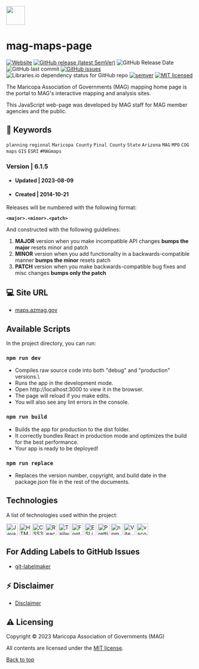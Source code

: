 <img src="https://geo.azmag.gov/maps/images/mag-logos/MAG-logo-color-horizontal.png" height="50">

# mag-maps-page

[![Website](https://img.shields.io/website-up-down-green-red/http/shields.io.svg?label=website)](http://maps.azmag.gov/)
[![GitHub release (latest SemVer)](https://img.shields.io/github/v/release/AZMAG/mag-maps-page?&logo=github&style=flat-square)](https://github.com/AZMAG/mag-maps-page/releases)
![GitHub Release Date](https://img.shields.io/github/release-date/AZMAG/mag-maps-page?&logo=github&style=flat-square)
![GitHub last commit](https://img.shields.io/github/last-commit/AZMAG/mag-maps-page?&logo=github&style=flat-square)
[![GitHub issues](https://img.shields.io/github/issues/AZMAG/mag-maps-page?&logo=github&style=flat-square)](https://github.com/AZMAG/mag-maps-page/issues)
![Libraries.io dependency status for GitHub repo](https://img.shields.io/librariesio/github/AZMAG/mag-maps-page?style=flat-square)
[![semver](https://img.shields.io/badge/semver-2.0.0-blue?style=flat-square)](https://semver.org/)
[![MIT licensed](https://img.shields.io/badge/license-MIT-blue.svg)](https://opensource.org/licenses/MIT)

The Maricopa Association of Governments (MAG) mapping home page is the portal to MAG's interactive mapping and analysis sites.

This JavaScript web-page was developed by MAG staff for MAG member agencies and the public.

## :key: Keywords

`planning` `regional` `Maricopa County` `Pinal County` `State` `Arizona` `MAG` `MPO` `COG` `maps` `GIS` `ESRI` `#MAGmaps`

### Version | 6.1.5

- #### Updated | 2023-08-09
- #### Created | 2014-10-21

Releases will be numbered with the following format:

**`<major>.<minor>.<patch>`**

And constructed with the following guidelines:

1. **MAJOR** version when you make incompatible API changes **bumps the major** resets minor and patch
2. **MINOR** version when you add functionality in a backwards-compatible manner **bumps the minor** resets patch
3. **PATCH** version when you make backwards-compatible bug fixes and misc changes **bumps only the patch**

## :computer: Site URL

- [maps.azmag.gov](https://maps.azmag.gov/)

## Available Scripts

In the project directory, you can run:

### `npm run dev`

- Compiles raw source code into both "debug" and "production" versions.\
- Runs the app in the development mode.
- Open http://localhost:3000 to view it in the browser.
- The page will reload if you make edits.
- You will also see any lint errors in the console.

### `npm run build`

- Builds the app for production to the dist folder.
- It correctly bundles React in production mode and optimizes the build for the best performance.
- Your app is ready to be deployed!

### `npm run replace`

- Replaces the version number, copyright, and build date in the package.json file in the rest of the documents.

## Technologies

A list of technologies used within the project:

<a href="https://developer.mozilla.org/en-US/docs/Web/JavaScript" title="JavaScript"><img src="https://github.com/get-icon/geticon/raw/master/icons/javascript.svg" alt="JavaScript" width="31px" height="31px"></a>
<a href="https://www.w3.org/TR/html5/" title="HTML5"><img src="https://github.com/get-icon/geticon/raw/master/icons/html-5.svg" alt="HTML5" width="31px" height="31px"></a>
<a href="https://www.w3.org/TR/CSS/" title="CSS3"><img src="https://github.com/get-icon/geticon/raw/master/icons/css-3.svg" alt="CSS3" width="31px" height="31px"></a>
<a href="https://reactjs.org/" title="React"><img src="https://github.com/get-icon/geticon/raw/master/icons/react.svg" alt="React" width="31px" height="31px"></a>
<a href="https://tailwindcss.com/" title="Tailwind CSS"><img src="https://github.com/get-icon/geticon/raw/master/icons/tailwindcss-icon.svg" alt="Tailwind CSS" width="31px" height="31px"></a>
<a href="https://fontawesome.com/" title="Font-Awesome"><img src="https://github.com/get-icon/geticon/raw/master/icons/font-awesome.svg" alt="Font-Awesome" width="31px" height="31px"></a>
<a href="https://eslint.org/" title="ESLint"><img src="https://github.com/get-icon/geticon/raw/master/icons/eslint.svg" alt="ESLint" width="31px" height="31px"></a>
<a href="https://prettier.io/" title="Prettier"><img src="https://github.com/get-icon/geticon/raw/master/icons/prettier.svg" alt="Prettier" width="31px" height="31px"></a>
<a href="https://www.npmjs.com/" title="npm"><img src="https://github.com/get-icon/geticon/raw/master/icons/npm.svg" alt="npm" width="31px" height="31px"></a>
<a href="https://vitejs.dev/" title="Vite"><img src="https://github.com/get-icon/geticon/raw/master/icons/vite.svg" alt="Vite" width="31px" height="31px"></a>
<a href="https://code.visualstudio.com/" title="vscode"><img src="https://github.com/get-icon/geticon/raw/master/icons/visual-studio-code.svg" alt="vscode" width="31px" height="31px"></a>

## For Adding Labels to GitHub Issues

- [git-labelmaker](https://github.com/himynameisdave/git-labelmaker?utm_source=hashnode.com)

## :zap: Disclaimer

- [Disclaimer](LEGAL_DISCLAIMER)

## :warning: Licensing

Copyright &copy; 2023 Maricopa Association of Governments (MAG)

All contents are licensed under the [MIT license].

[mit license]: LICENSE

[Back to top](#mag-maps-page)
